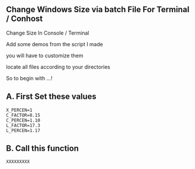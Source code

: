 ## Change Windows Size via batch File For Terminal / Conhost
Change Size In Console / Terminal

Add some demos from the script I made

you will have to customize them

locate all files according to your directories

So to begin with ...!

## A. First Set these values
```
X_PERCEN=1
C_FACTOR=8.15
C_PERCEN=1.10
L_FACTOR=17.3
L_PERCEN=1.17
```
## B. Call this function
```
XXXXXXXXX
```
